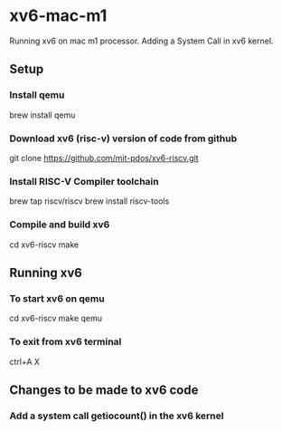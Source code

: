 # xv6-mac-m1
Running xv6 on mac m1 processor.
Adding a System Call in xv6 kernel.

## Setup
### Install qemu
brew install qemu

### Download xv6 (risc-v) version of code from github
git clone https://github.com/mit-pdos/xv6-riscv.git

### Install RISC-V Compiler toolchain
brew tap riscv/riscv
brew install riscv-tools

### Compile and build xv6
cd xv6-riscv
make

## Running xv6
### To start xv6 on qemu
cd xv6-riscv
make qemu

### To exit from xv6 terminal
ctrl+A X

## Changes to be made to xv6 code
### Add a system call getiocount() in the xv6 kernel
